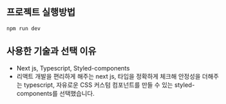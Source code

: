 ## 프로젝트 실행방법

```
npm run dev
```

## 사용한 기술과 선택 이유

- Next js, Typescript, Styled-components
- 리액트 개발을 편리하게 해주는 next js, 타입을 정확하게 체크해 안정성을 더해주는 typescript, 자유로운 CSS 커스텀 컴포넌트를 만들 수 있는 styled-components를 선택했습니다.
